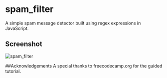 ﻿# spam_filter

A simple spam message detector built using regex expressions in JavaScript.

## Screenshot
![spam_filter](https://github.com/user-attachments/assets/f50e25de-19d1-42ff-87d1-d4c35ab155bd)

##Acknowledgements
A special thanks to freecodecamp.org for the guided tutorial.
